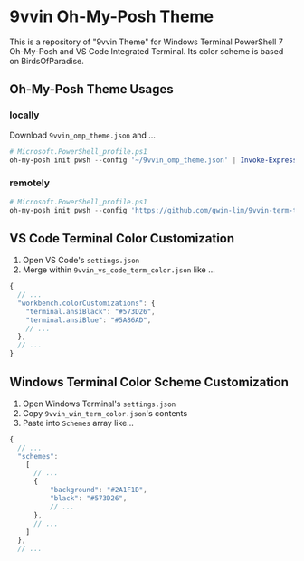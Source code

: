 # 9vvin Oh-My-Posh Theme
This is a repository of "9vvin Theme" for Windows Terminal PowerShell 7 Oh-My-Posh and VS Code Integrated Terminal.
Its color scheme is based on BirdsOfParadise.

## Oh-My-Posh Theme Usages
### locally
Download `9vvin_omp_theme.json` and ...

```ps1
# Microsoft.PowerShell_profile.ps1
oh-my-posh init pwsh --config '~/9vvin_omp_theme.json' | Invoke-Expression
```

### remotely
```ps1
# Microsoft.PowerShell_profile.ps1
oh-my-posh init pwsh --config 'https://github.com/gwin-lim/9vvin-term-theme/9vvin_omp_theme.json' | Invoke-Expression
```

## VS Code Terminal Color Customization
1. Open VS Code's `settings.json`
2. Merge within `9vvin_vs_code_term_color.json` like ...
```javascript
{
  // ...
  "workbench.colorCustomizations": {
    "terminal.ansiBlack": "#573D26",
    "terminal.ansiBlue": "#5A86AD",
    // ...
  },
  // ...
}
```

## Windows Terminal Color Scheme Customization
1. Open Windows Terminal's `settings.json`
2. Copy `9vvin_win_term_color.json`'s contents
3. Paste into `Schemes` array like...
```javascript
{
  // ...
  "schemes": 
    [
      // ...
      {
          "background": "#2A1F1D",
          "black": "#573D26",
          // ...
      },
      // ...
    ]
  },
  // ...
```